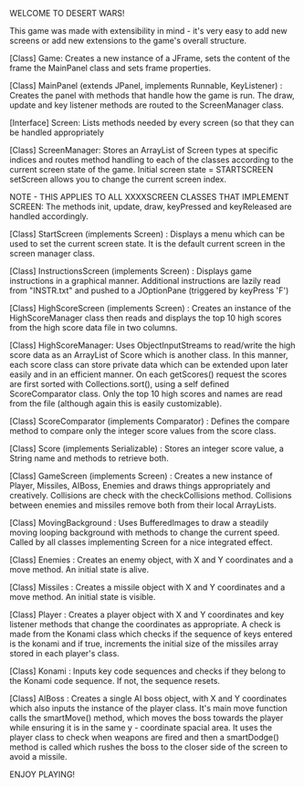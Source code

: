 WELCOME TO DESERT WARS!

This game was made with extensibility in mind - it's very easy to add new screens
or add new extensions to the game's overall structure. 

[Class] Game: 
Creates a new instance of a JFrame, sets the content of the frame the MainPanel
class and sets frame properties.

[Class] MainPanel (extends JPanel, implements Runnable, KeyListener) :
Creates the panel with methods that handle how the game is run. 
The draw, update and key listener methods are routed to the ScreenManager class.

[Interface] Screen:
Lists methods needed by every screen (so that they can be handled appropriately

[Class] ScreenManager:
Stores an ArrayList of Screen types at specific indices and routes method handling
to each of the classes according to the current screen state of the game. 
Initial screen state = STARTSCREEN
setScreen allows you to change the current screen index.

NOTE - THIS APPLIES TO ALL XXXXSCREEN CLASSES THAT IMPLEMENT SCREEN:
The methods init, update, draw, keyPressed and keyReleased are handled accordingly.

[Class] StartScreen (implements Screen) :
Displays a menu which can be used to set the current screen state. 
It is the default current screen in the screen manager class.

[Class] InstructionsScreen (implements Screen) :
Displays game instructions in a graphical manner. Additional instructions are lazily
read from "INSTR.txt" and pushed to a JOptionPane (triggered by keyPress 'F')

[Class] HighScoreScreen (implements Screen) :
Creates an instance of the HighScoreManager class then reads and displays the top 10
high scores from the high score data file in two columns.

[Class] HighScoreManager:
Uses ObjectInputStreams to read/write the high score data as an ArrayList of Score
which is another class. In this manner, each score class can store private data
which can be extended upon later easily and in an efficient manner. On each 
getScores() request the scores are first sorted with Collections.sort(), using a
self defined ScoreComparator class. Only the top 10 high scores and names are read 
from the file (although again this is easily customizable).

[Class] ScoreComparator (implements Comparator) :
Defines the compare method to compare only the integer score values from the score
class.

[Class] Score (implements Serializable) :
Stores an integer score value, a String name and methods to retrieve both.

[Class] GameScreen (implements Screen) :
Creates a new instance of Player, Missiles, AIBoss, Enemies and draws things 
appropriately and creatively. Collisions are check with the checkCollisions method.
Collisions between enemies and missiles remove both from their local ArrayLists.

[Class] MovingBackground :
Uses BufferedImages to draw a steadily moving looping background with methods
to change the current speed. Called by all classes implementing Screen for a
nice integrated effect.

[Class] Enemies :
Creates an enemy object, with X and Y coordinates and a move method. An initial
state is alive.

[Class] Missiles :
Creates a missile object with X and Y coordinates and a move method. An initial 
state is visible.

[Class] Player :
Creates a player object with X and Y coordinates and key listener methods that 
change the coordinates as appropriate. A check is made from the Konami class which
checks if the sequence of keys entered is the konami and if true, increments the
initial size of the missiles array stored in each player's class. 

[Class] Konami :
Inputs key code sequences and checks if they belong to the Konami code sequence.
If not, the sequence resets.

[Class] AIBoss :
Creates a single AI boss object, with X and Y coordinates which also inputs the 
instance of the player class. It's main move function calls the smartMove() method,
which moves the boss towards the player while ensuring it is in the same 
y - coordinate spacial area. It uses the player class to check when weapons are
fired and then a smartDodge() method is called which rushes the boss to the closer
side of the screen to avoid a missile.

ENJOY PLAYING!


